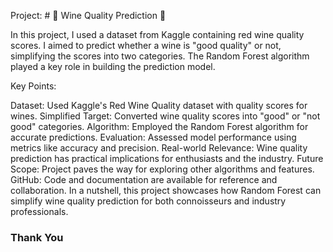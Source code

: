 Project: # 🍷 Wine Quality Prediction 🍻

In this project, I used a dataset from Kaggle containing red wine quality scores. I aimed to predict whether a wine is "good quality" or not, simplifying the scores into two categories. The Random Forest algorithm played a key role in building the prediction model.

Key Points:

Dataset: Used Kaggle's Red Wine Quality dataset with quality scores for wines.
Simplified Target: Converted wine quality scores into "good" or "not good" categories.
Algorithm: Employed the Random Forest algorithm for accurate predictions.
Evaluation: Assessed model performance using metrics like accuracy and precision.
Real-world Relevance: Wine quality prediction has practical implications for enthusiasts and the industry.
Future Scope: Project paves the way for exploring other algorithms and features.
GitHub: Code and documentation are available for reference and collaboration.
In a nutshell, this project showcases how Random Forest can simplify wine quality prediction for both connoisseurs and industry professionals.



### Thank You
